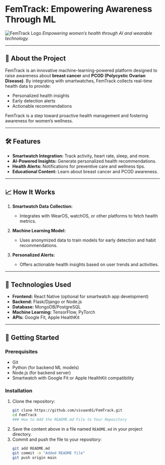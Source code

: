 # FemTrack: Empowering Awareness Through ML  

![FemTrack Logo]([https://via.placeholder.com/150](https://images.app.goo.gl/phwxguyy38K41PaN6))  
*Empowering women’s health through AI and wearable technology.*  

---

## 🚀 About the Project  
FemTrack is an innovative machine-learning-powered platform designed to raise awareness about **breast cancer** and **PCOD (Polycystic Ovarian Disease)**. By integrating with smartwatches, FemTrack collects real-time health data to provide:  
- Personalized health insights  
- Early detection alerts  
- Actionable recommendations  

FemTrack is a step toward proactive health management and fostering awareness for women’s wellness.  

---

## 🛠️ Features  
- **Smartwatch Integration:** Track activity, heart rate, sleep, and more.  
- **AI-Powered Insights:** Generate personalized health recommendations.  
- **Health Alerts:** Notifications for preventive care and wellness tips.  
- **Educational Content:** Learn about breast cancer and PCOD awareness.  

---

## 📈 How It Works  
1. **Smartwatch Data Collection:**  
   - Integrates with WearOS, watchOS, or other platforms to fetch health metrics.  

2. **Machine Learning Model:**  
   - Uses anonymized data to train models for early detection and habit recommendations.  

3. **Personalized Alerts:**  
   - Offers actionable health insights based on user trends and activities.  

---

## 🔧 Technologies Used  
- **Frontend:** React Native (optional for smartwatch app development)  
- **Backend:** Flask/Django or Node.js  
- **Database:** MongoDB/PostgreSQL  
- **Machine Learning:** TensorFlow, PyTorch  
- **APIs:** Google Fit, Apple HealthKit  

---

## 🌟 Getting Started  

### Prerequisites  
- Git  
- Python (for backend ML models)  
- Node.js (for backend server)  
- Smartwatch with Google Fit or Apple HealthKit compatibility  

### Installation  
1. Clone the repository:  
   ```bash
   git clone https://github.com/vivaan01/FemTrack.git
   cd FemTrack
   ### How to Add the README.md File to Your Repository
1. Save the content above in a file named `README.md` in your project directory.  
2. Commit and push the file to your repository:  
   ```bash
   git add README.md
   git commit -m "Added README file"
   git push origin main
